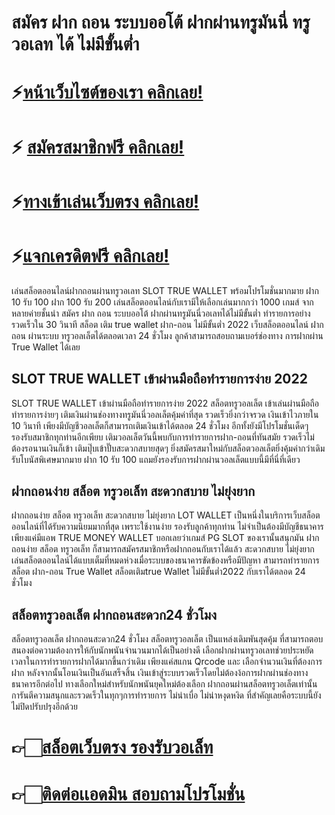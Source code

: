 #  สมัคร ฝาก ถอน ระบบออโต้ ฝากผ่านทรูมันนี่ ทรูวอเลท ได้ ไม่มีขั้นต่ำ

# ⚡[หน้าเว็บไซต์ของเรา คลิกเลย!](https://pgslotmachine.com/)
# ⚡ [สมัครสมาชิกฟรี คลิกเลย!](https://pgslotmachine.jwallet.link/register)
# ⚡[ทางเข้าเล่นเว็บตรง คลิกเลย!](https://pgslotmachine.jwallet.link/login)
# ⚡[แจกเครดิตฟรี คลิกเลย!](https://pgslotmachine.jwallet.link/contact)

เล่นสล็อตออนไลน์ฝากถอนผ่านทรูวอเลท SLOT TRUE WALLET พร้อมโปรโมชั่นมากมาย ฝาก 10 รับ 100 ฝาก 100 รับ 200 เล่นสล็อตออนไลน์กับเรามีให้เลือกเล่นมากกว่า 1000 เกมส์ จากหลายค่ายชั้นนำ สมัคร ฝาก ถอน ระบบออโต้ ฝากผ่านทรูมันนี่วอเลทได้ไม่มีขั้นต่ำ ทำรายการอย่างรวดเร็วใน 30 วินาที สล็อต เติม true wallet ฝาก-ถอน ไม่มีขั้นต่ำ 2022 เว็บสล็อตออนไลน์ ฝาก ถอน ผ่านระบบ ทรูวอลเล็ตได้ตลอดเวลา 24 ชั่วโมง ลูกค้าสามารถสอบถามเบอร์ช่องทาง การฝากผ่าน True Wallet ได้เลย

## SLOT TRUE WALLET เข้าผ่านมือถือทำรายการง่าย 2022
SLOT TRUE WALLET เข้าผ่านมือถือทำรายการง่าย 2022
สล็อตทรูวอลเล็ต เข้าเล่นผ่านมือถือทำรายการง่ายๆ เติมเงินผ่านช่องทางทรูมันนี่วอลเล็ตคุ้มค่าที่สุด รวดเร็วยิ่งกว่าจรวด เงินเข้าไวภายใน 10 วินาที เพียงมีบัญชีวอลเล็ตก็สามารถเติมเงินเข้าได้ตลอด 24 ชั่วโมง อีกทั้งยังมีโปรโมชั่นเด็ดๆรองรับสมาชิกทุกท่านอีกเพียบ เติมวอลเล็ตวันนี้พบกับการทำรายการฝาก-ถอนที่ทันสมัย รวดเร็วไม่ต้องรอนานเงินก็เข้า เติมปุ๊บเข้าปั๊บสะดวกสบายสุดๆ ยิ่งสมัครสมาใหม่กับสล็อตวอลเล็ตยิ่งคุ้มค่ากว่าเดิม รับโบนัสพิเศษมากมาย ฝาก 10 รับ 100 แถมยังรองรับการฝากผ่านวอลเล็ตแบบนี้มีที่นี่ที่เดียว

## ฝากถอนง่าย สล็อต ทรูวอเล็ท สะดวกสบาย ไม่ยุ่งยาก
ฝากถอนง่าย สล็อต ทรูวอเล็ท สะดวกสบาย ไม่ยุ่งยาก
LOT WALLET เป็นหนึ่งในบริการเว็บสล็อตออนไลน์ที่ได้รับความนิยมมากที่สุด เพราะใช้งานง่าย รองรับลูกค้าทุกท่าน ไม่จำเป็นต้องมีบัญชีธนาคาร เพียงแค่มีแอพ TRUE MONEY WALLET บอกเลยว่าเกมส์ PG SLOT ของเรานั้นสนุกมัน ฝากถอนง่าย สล็อต ทรูวอเล็ท ก็สามารถสมัครสมาชิกหรือฝากถอนกับเราได้แล้ว สะดวกสบาย ไม่ยุ่งยาก เล่นสล็อตออนไลน์ได้แบบเต็มที่หมดห่วงเมื่อระบบของธนาคารขัดข้องหรือมีปัญหา สามารถทำรายการ สล็อต ฝาก-ถอน True Wallet สล็อตเติมtrue Wallet ไม่มีขั้นต่ำ2022 กับเราได้ตลอด 24 ชั่วโมง

## สล็อตทรูวอลเล็ต ฝากถอนสะดวก24 ชั่วโมง
สล็อตทรูวอลเล็ต ฝากถอนสะดวก24 ชั่วโมง
สล็อตทรูวอลเล็ต เป็นแหล่งเดิมพันสุดคุ้ม ที่สามารถตอบสนองต่อความต้องการให้กับนักพนันจำนวนมากได้เป็นอย่างดี เลือกฝากผ่านทรูวอเลทช่วยประหยัดเวลาในการทำรายการฝากได้มากขึ้นกว่าเดิม เพียงแค่สแกน Qrcode และ เลือกจำนวนเงินที่ต้องการฝาก หลังจากนั้นโอนเงินเป็นอันเสร็จสิ้น เงินเข้าสู่ระบบรวดเร็วโดยไม่ต้องง้อการฝากผ่านช่องทางธนาคารอีกต่อไป ทางเลือกใหม่สำหรับนักพนันยุคใหม่ต้องเลือก ฝากถอนผ่านสล็อตทรูวอเล็ตเท่านั้น  การันตีความสนุกและรวดเร็วในทุกๆการทำรายการ ไม่น่าเบื่อ ไม่น่าหงุดหงิด ที่สำคัญเลยคือระบบนี้ยังไม่ปิดปรับปรุงอีกด้วย



# 👉🏻[สล็อตเว็บตรง รองรับวอเล็ท](https://pgslotmachine.com/)
# 👉🏻[ติดต่อเเอดมิน สอบถามโปรโมชั่น](https://pgslotmachine.jwallet.link/contact)
